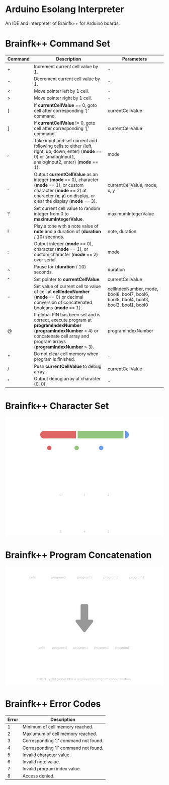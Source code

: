 # Arduino Esolang Interpreter
An IDE and interpreter of Brainfk++ for Arduino boards.
# Brainfk++ Command Set
| Command | Description | Parameters |
| --- | --- | --- |
| + | Increment current cell value by 1. | - |
| - | Decrement current cell value by 1. | - |
| < | Move pointer left by 1 cell.| - |
| > | Move pointer right by 1 cell.| - |
| [ | If **currentCellValue** == 0, goto cell after corresponding ']' command. | currentCellValue |
| ] | If **currentCellValue** != 0, goto cell after corresponding '[' command. | currentCellValue |
| , | Take input and set current and following cells to either (left, right, up, down, enter) (**mode** == 0) or (analogInput1, analogInput2, enter) (**mode** == 1). | mode |
| . | Output **currentCellValue** as an integer (**mode** == 0), character (**mode** == 1), or custom character (**mode** == 2) at character (**x**, **y**) on display, or clear the display (**mode** == 3). | currentCellValue, mode, x, y |
| ? | Set current cell value to random integer from 0 to **maximumIntegerValue**. | maximumIntegerValue |
| ! | Play a tone with a note value of **note** and a duration of (**duration** / 10) seconds. | note, duration |
| : | Output integer (**mode** == 0), character (**mode** == 1), or custom character (**mode** == 2) over serial. | mode |
| ~ | Pause for (**duration** / 10) seconds. | duration |
| ^ | Set pointer to **currentCellValue**. | currentCellValue |
| = | Set value of current cell to value of cell at **cellIndexNumber** (**mode** == 0) or decimal conversion of concatenated booleans (**mode** == 1). | cellIndexNumber, mode, bool8, bool7, bool6, bool5, bool4, bool3, bool2, bool1, bool0 |
| @ | If global PIN has been set and is correct, execute program at **programIndexNumber** (**programIndexNumber** < 4) or concatenate cell array and program arrays (**programIndexNumber** > 3). | programIndexNumber |
| * | Do not clear cell memory when program is finished. | - |
| / | Push **currentCellValue** to debug array. | currentCellValue |
| " | Output debug array at character (0, 0). | - |
# Brainfk++ Character Set
![alt text](https://github.com/Coder-Dude10/arduino-esolang-interpreter/blob/main/Brainfk%2B%2B%20Character%20Set.png?raw=true)
# Brainfk++ Program Concatenation
![alt text](https://github.com/Coder-Dude10/arduino-esolang-interpreter/blob/main/Brainfk%2B%2B%20Program%20Concatenation.png?raw=true)
# Brainfk++ Error Codes
| Error | Description |
| --- | --- |
| 1 | Minimum of cell memory reached. |
| 2 | Maxiumum of cell memory reached. |
| 3 | Corresponding ']' command not found. |
| 4 | Corresponding '[' command not found. |
| 5 | Invalid character value. |
| 6 | Invalid note value. |
| 7 | Invalid program index value. |
| 8 | Access denied. |
